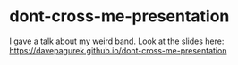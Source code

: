 # dont-cross-me-presentation

I gave a talk about my weird band. Look at the slides here: https://davepagurek.github.io/dont-cross-me-presentation

